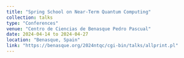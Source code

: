 ```yaml
---
title: "Spring School on Near-Term Quantum Computing"
collection: talks
type: "Conferences"
venue: "Centro de Ciencias de Benasque Pedro Pascual"
date: 2024-04-14 to 2024-04-27
location: "Benasque, Spain"
link: "https://benasque.org/2024ntqc/cgi-bin/talks/allprint.pl"
---
```

